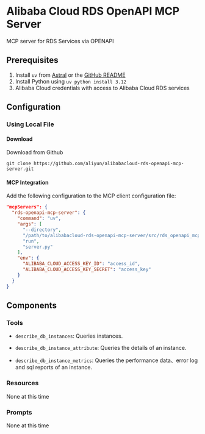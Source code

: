 # Alibaba Cloud RDS OpenAPI MCP Server
MCP server for RDS Services via OPENAPI
## Prerequisites
1. Install `uv` from [Astral](https://docs.astral.sh/uv/getting-started/installation/) or the [GitHub README](https://github.com/astral-sh/uv#installation)
2. Install Python using `uv python install 3.12`
3. Alibaba Cloud credentials with access to Alibaba Cloud RDS services

## Configuration
### Using Local File
#### Download
Download from Github
```shell
git clone https://github.com/aliyun/alibabacloud-rds-openapi-mcp-server.git
```
#### MCP Integration
Add the following configuration to the MCP client configuration file:
```json
"mcpServers": {
  "rds-openapi-mcp-server": {
    "command": "uv",
    "args": [
      "--directory",
      "/path/to/alibabacloud-rds-openapi-mcp-server/src/rds_openapi_mcp_server",
      "run",
      "server.py"
    ],
    "env": {
      "ALIBABA_CLOUD_ACCESS_KEY_ID": "access_id",
      "ALIBABA_CLOUD_ACCESS_KEY_SECRET": "access_key"
    }
  }
}
```

## Components
### Tools
* `describe_db_instances`: Queries instances.

* `describe_db_instance_attribute`: Queries the details of an instance.

* `describe_db_instance_metrics`: Queries the performance data、error log and sql reports of an instance.

### Resources
None at this time

### Prompts
None at this time